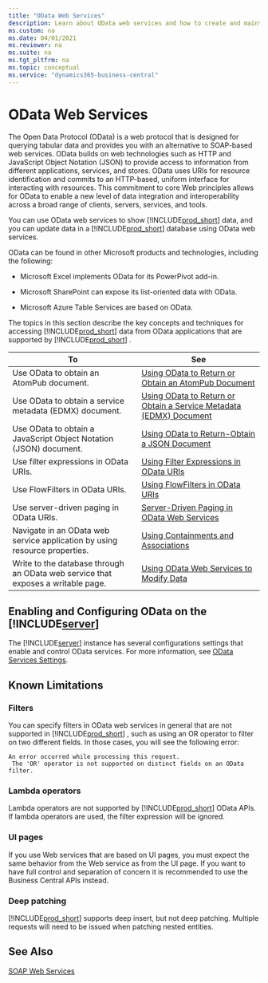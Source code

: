 ```yaml
---
title: "OData Web Services"
description: Learn about OData web services and how to create and maintain these services. 
ms.custom: na
ms.date: 04/01/2021
ms.reviewer: na
ms.suite: na
ms.tgt_pltfrm: na
ms.topic: conceptual
ms.service: "dynamics365-business-central"
---
```


# OData Web Services

The Open Data Protocol \(OData\) is a web protocol that is designed for querying tabular data and provides you with an alternative to SOAP-based web services. OData builds on web technologies such as HTTP and JavaScript Object Notation \(JSON\) to provide access to information from different applications, services, and stores. OData uses URIs for resource identification and commits to an HTTP-based, uniform interface for interacting with resources. This commitment to core Web principles allows for OData to enable a new level of data integration and interoperability across a broad range of clients, servers, services, and tools.  
  
 You can use OData web services to show [!INCLUDE[prod_short](../developer/includes/prod_short.md)] data, and you can update data in a [!INCLUDE[prod_short](../developer/includes/prod_short.md)] database using OData web services.  
  
 OData can be found in other Microsoft products and technologies, including the following:  
  
- Microsoft Excel implements OData for its PowerPivot add-in.  
  
- Microsoft SharePoint can expose its list-oriented data with OData.  
  
- Microsoft Azure Table Services are based on OData.
      
The topics in this section describe the key concepts and techniques for accessing [!INCLUDE[prod_short](../developer/includes/prod_short.md)] data from OData applications that are supported by [!INCLUDE[prod_short](../developer/includes/prod_short.md)] .  
  
|To|See|  
|--------|---------|  
|Use OData to obtain an AtomPub document.|[Using OData to Return or Obtain an AtomPub Document](Return-Obtain-an-AtomPub-Document.md)|  
|Use OData to obtain a service metadata \(EDMX\) document.|[Using OData to Return or Obtain a Service Metadata \(EDMX\) Document](return-obtain-service-metadata-edmx-document.md)|  
|Use OData to obtain a JavaScript Object Notation \(JSON\) document.|[Using OData to Return-Obtain a JSON Document](return-obtain-json-document.md)|  
|Use filter expressions in OData URIs.|[Using Filter Expressions in OData URIs](Use-Filter-Expressions-in-OData-URIs.md)|  
|Use FlowFilters in OData URIs.|[Using FlowFilters in OData URIs](use-flowfilters-in-odata-uris.md)|  
|Use server-driven paging in OData URIs.|[Server-Driven Paging in OData Web Services](Server-Driven-Paging-in-OData-Web-Services.md)|  
|Navigate in an OData web service application by using resource properties.|[Using Containments and Associations](use-containments-associations.md)|  
|Write to the database through an OData web service that exposes a writable page.|[Using OData Web Services to Modify Data](use-odata-to-modify-data.md)|  

## Enabling and Configuring OData on the [!INCLUDE[server](../developer/includes/server.md)]
 
The [!INCLUDE[server](../developer/includes/server.md)] instance has several configurations settings that enable and control OData services. For more information, see [OData Services Settings](../administration/configure-server-instance.md#ODataServices).

## Known Limitations

### Filters

You can specify filters in OData web services in general that are not supported in [!INCLUDE[prod_short](../developer/includes/prod_short.md)] , such as using an OR operator to filter on two different fields. In those cases, you will see the following error:  
  
```  
An error occurred while processing this request.   
 The 'OR' operator is not supported on distinct fields on an OData filter.  
```  

### Lambda operators

Lambda operators are not supported by [!INCLUDE[prod_short](../developer/includes/prod_short.md)] OData APIs. If lambda operators are used, the filter expression will be ignored.

### UI pages

If you use Web services that are based on UI pages, you must expect the same behavior from the Web service as from the UI page. If you want to have full control and separation of concern it is recommended to use the Business Central APIs instead.

### Deep patching

[!INCLUDE[prod_short](../developer/includes/prod_short.md)] supports deep insert, but not deep patching. Multiple requests will need to be issued when patching nested entities. 

## See Also  

[SOAP Web Services](SOAP-Web-Services.md)
